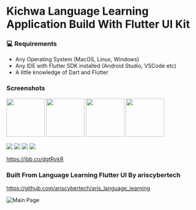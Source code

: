 # Kichwa Language Learning Application Build With Flutter UI Kit #

### 💻 Requirements

- Any Operating System (MacOS, Linux, Windows)
- Any IDE with Flutter SDK installed (Android Studio, VSCode etc)
- A little knowledge of Dart and Flutter

### Screenshots

<img src="https://i.ibb.co/jTggZrT/img-01.png" width="100" height="100">
<img src="https://i.ibb.co/ZGz9d1W/01-lessons.png" width="100" height="100">
<img src="https://i.ibb.co/ZGz9d1W/01-lessons.png" width="100" height="100">
<img src="https://i.ibb.co/fYBj1Vm/04-quiz-screen.png" width="100" height="100">

![](https://i.ibb.co/jTggZrT/img-01.png) 
![](https://i.ibb.co/ZGz9d1W/01-lessons.png)
![](https://i.ibb.co/ZGz9d1W/01-lessons.png) 
![](https://i.ibb.co/fYBj1Vm/04-quiz-screen.png) 


https://ibb.co/dgtRvkR

### Built From Language Learning Flutter UI By ariscybertech

https://github.com/ariscybertech/aris_language_learning

![Main Page](https://res.cloudinary.com/olayemii/image/upload/v1611748849/assets/language-1_oestuf.png)
